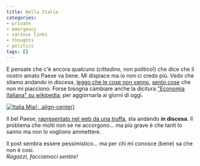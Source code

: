 ```yaml
---
title: Bella Italia
categories:
- private
- emergency
- various links
- thoughts
- politics
tags: []
---
```

E pensate che c'è ancora qualcuno (_cittadino_, non politico!) che dice che il
nostro amato Paese va bene. Mi dispiace ma io non ci credo più. Vedo che
stiamo andando in discesa, [leggo che le cose non
vanno](http://www.beppegrillo.it/2007/12/litalia_vista_d.html
"http://www.beppegrillo.it/2007/12/litalia_vista_d.html" ), [sento
cose](http://it.youtube.com/watch?v=U4OylV5bNgo
"http://it.youtube.com/watch?v=U4OylV5bNgo" ) che non mi piacciono. Forse
bisogna cambiare anche la dicitura ["Economia Italiana" su
wikipedia](http://it.wikipedia.org/wiki/Economia_italiana
"http://it.wikipedia.org/wiki/Economia_italiana" ), per aggiornarla ai giorni
di oggi.


[![Italia Mia]({{site.url}}/images/italiamia.jpg){: .align-center}]({{site.url}}/images/italiamia.jpg "Italia Mia" )

Il bel Paese, [rapresentato nel web da una truffa](http://www.italia.it/
"http://www.italia.it/" ), sta andando **in discesa**. Il problema che molti
non se ne accorgono... ma più grave è che tanti lo sanno ma non lo vogliono
ammettere.

Il post sembra essere pessimistico... ma per chi mi conosce (bene) sa che non
è cosi.  
_Ragazzi, facciamoci sentire!_  

